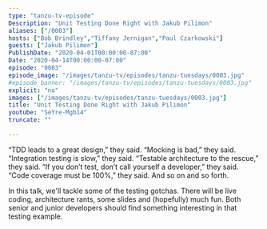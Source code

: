 ```yaml
---
type: "tanzu-tv-episode"
Description: "Unit Testing Done Right with Jakub Pilimon"
aliases: ["/0003"]
hosts: ["Bob Brindley","Tiffany Jernigan","Paul Czarkowski"]
guests: ["Jakub Pilimon"]
PublishDate: "2020-04-01T00:00:00-07:00"
Date: "2020-04-14T00:00:00-07:00"
episode: "0003"
episode_image: "/images/tanzu-tv/episodes/tanzu-tuesdays/0003.jpg"
#episode_banner: "/images/tanzu-tv/episodes/tanzu-tuesdays/0003.jpg"
explicit: "no"
images: ["/images/tanzu-tv/episodes/tanzu-tuesdays/0003.jpg"]
title: "Unit Testing Done Right with Jakub Pilimon"
youtube: "SeYre-Mgb14"
truncate: ""

---
```


“TDD leads to a great design,” they said. “Mocking is bad,” they said. “Integration testing is slow,” they said. “Testable architecture to the rescue,” they said. “If you don’t test, don’t call yourself a developer,” they said. “Code coverage must be 100%,” they said. And so on and so forth.

In this talk, we'll tackle some of the testing gotchas. There will be live coding, architecture rants, some slides and (hopefully) much fun. Both senior and junior developers should find something interesting in that testing example.